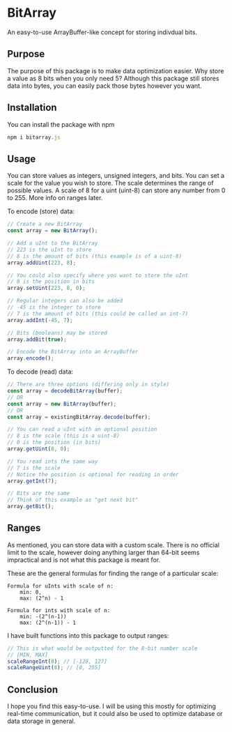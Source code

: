 # BitArray

An easy-to-use ArrayBuffer-like concept for storing indivdual bits.

## Purpose

The purpose of this package is to make data optimization easier. Why store a value as 8 bits when you only need 5? Although this package still stores data into bytes, you can easily pack those bytes however you want.

## Installation

You can install the package with npm

```js
npm i bitarray.js
```

## Usage

You can store values as integers, unsigned integers, and bits. You can set a scale for the value you wish to store. The scale determines the range of possible values. A scale of 8 for a uint (uint-8) can store any number from 0 to 255. More info on ranges later.

To encode (store) data:

```js
// Create a new BitArray
const array = new BitArray();

// Add a uInt to the BitArray
// 223 is the uInt to store
// 8 is the amount of bits (this example is of a uint-8)
array.addUint(223, 8);

// You could also specify where you want to store the uInt
// 0 is the position in bits
array.setUint(223, 8, 0);

// Regular integers can also be added
// -45 is the integer to store
// 7 is the amount of bits (this could be called an int-7)
array.addInt(-45, 7);

// Bits (booleans) may be stored
array.addBit(true);

// Encode the BitArray into an ArrayBuffer
array.encode();
```

To decode (read) data:

```js
// There are three options (differing only in style)
const array = decodeBitArray(buffer);
// OR
const array = new BitArray(buffer);
// OR
const array = existingBitArray.decode(buffer);

// You can read a uInt with an optional position
// 8 is the scale (this is a uint-8)
// 0 is the position (in bits)
array.getUint(8, 0);

// You read ints the same way
// 7 is the scale
// Notice the position is optional for reading in order
array.getInt(7);

// Bits are the same
// Think of this example as "get next bit"
array.getBit();
```

## Ranges

As mentioned, you can store data with a custom scale. There is no official limit to the scale, however doing anything larger than 64-bit seems impractical and is not what this package is meant for.

These are the general formulas for finding the range of a particular scale:

```
Formula for uInts with scale of n:
    min: 0,
    max: (2^n) - 1

Formula for ints with scale of n:
    min: -(2^(n-1))
    max: (2^(n-1)) - 1
```

I have built functions into this package to output ranges:

```js
// This is what would be outputted for the 8-bit number scale
// [MIN, MAX]
scaleRangeInt(8); // [-128, 127]
scaleRangeUint(8); // [0, 255]
```

## Conclusion

I hope you find this easy-to-use. I will be using this mostly for optimizing real-time communication, but it could also be used to optimize database or data storage in general.

